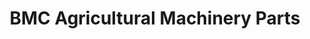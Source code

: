---
title: "BMC Agricultural Machinery Parts"
url: /surallah/bmc-agricultural-machinery-parts/
shop: agrarian
---